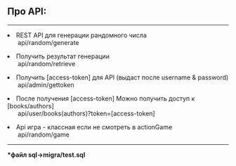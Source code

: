 
Про API:
-------------------
<hr>
<li>REST API для генерации рандомного числа
<ul>api/random/generate</ul>
<li>Получить результат генерации
<ul>api/random/retrieve</ul>
<li>Получить [access-token] для API (выдаст после username & password)
<ul>api/admin/gettoken</ul>
<li>После получения [access-token] Можно получить доступ к [books/authors]
<ul>api/user/books(authors)?token=[access-token]</ul>
<li>Api игра - классная если не смотреть в actionGame
<ul>api/random/game</ul>
<hr>
<b>*файл sql->migra/test.sql</b>






